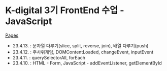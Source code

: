 # K-digital 3기 FrontEnd 수업 - JavaScript

[Pages](https://mnmn092631.github.io/K-digital-2023-3-JS/)

- 23.4.13. : 문자열 다루기(slice, split, reverse, join), 배열 다루기(push)
- 23.4.12. : 주사위게임, DOMContentLoaded, changeEvent, inputEvent
- 23.4.11. : querySelectorAll, forEach
- 23.4.10. : HTML - Form, JavaScript - addEventListener, getElementById
